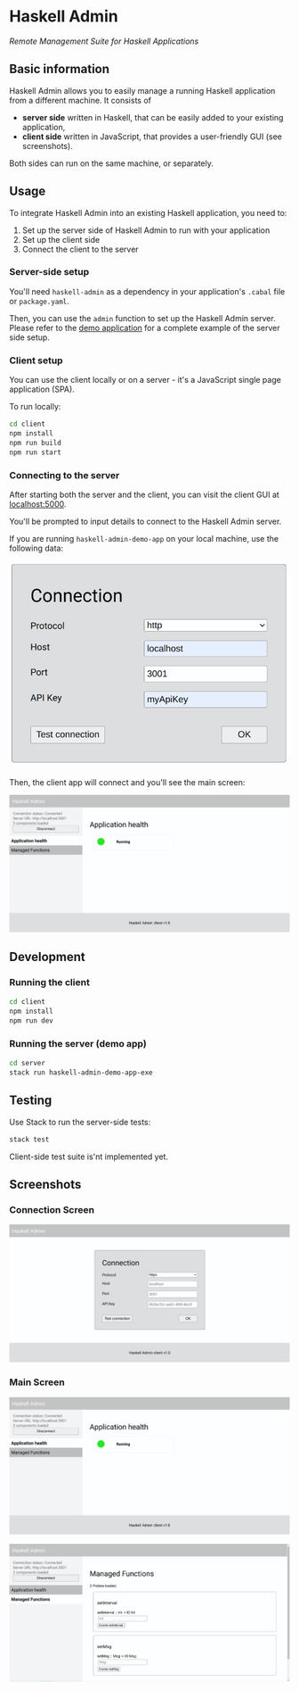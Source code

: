 # Haskell Admin

_Remote Management Suite for Haskell Applications_

## Basic information

Haskell Admin allows you to easily manage a running Haskell application from a different machine. It consists of
- __server side__ written in Haskell, that can be easily added to your existing application,
- __client side__ written in JavaScript, that provides a user-friendly GUI (see screenshots).

Both sides can run on the same machine, or separately.

## Usage

To integrate Haskell Admin into an existing Haskell application, you need to:

1. Set up the server side of Haskell Admin to run with your application
2. Set up the client side
3. Connect the client to the server

### Server-side setup

You'll need `haskell-admin` as a dependency in your application's `.cabal` file or `package.yaml`.

Then, you can use the `admin` function to set up the Haskell Admin server. Please refer to the [demo application](/server/haskell-admin-demo-app) for a complete example of the server side setup.

### Client setup

You can use the client locally or on a server - it's a JavaScript single page application (SPA).

To run locally:

```bash
cd client
npm install
npm run build
npm run start
```

### Connecting to the server

After starting both the server and the client, you can visit the client GUI at [localhost:5000](localhost:5000).

You'll be prompted to input details to connect to the Haskell Admin server.

If you are running `haskell-admin-demo-app` on your local machine, use the following data:

![Input data for the demo app](/media/screenshot-default-connection.png)


Then, the client app will connect and you'll see the main screen:

![Main screen - Application health](/media/screenshot2.png)

## Development

### Running the client

```bash
cd client
npm install
npm run dev
```

### Running the server (demo app)

```bash
cd server
stack run haskell-admin-demo-app-exe
```

## Testing

Use Stack to run the server-side tests:
```bash
stack test
```

Client-side test suite is'nt implemented yet.
## Screenshots

### Connection Screen

![Connection screen](/media/screenshot1.png)

### Main Screen

![Main screen - Application health](/media/screenshot2.png)

![Main screen - Managed Functions](/media/screenshot3.png)